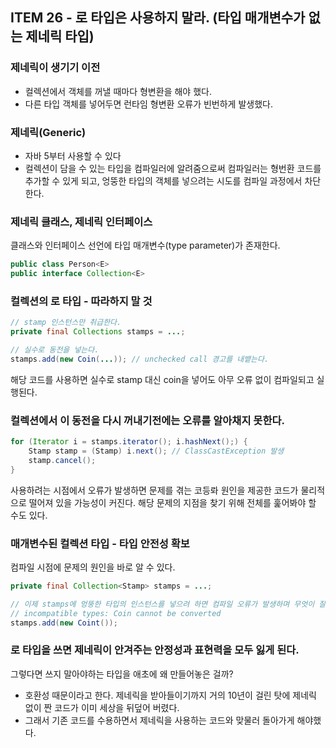 ## ITEM 26 - 로 타입은 사용하지 말라. (타입 매개변수가 없는 제네릭 타입)

### 제네릭이 생기기 이전
- 컬렉션에서 객체를 꺼낼 때마다 형변환을 해야 했다.
- 다른 타입 객체를 넣어두면 런타임 형변환 오류가 빈번하게 발생했다.

### 제네릭(Generic) 
- 자바 5부터 사용할 수 있다
- 컬렉션이 담을 수 있는 타입을 컴파일러에 알려줌으로써 컴파일러는 형번환 코드를 추가할 수 있게 되고, 엉뚱한 타입의 객체를 넣으려는 시도를 컴파일 과정에서 차단한다.

### 제네릭 클래스, 제네릭 인터페이스
클래스와 인터페이스 선언에 타입 매개변수(type parameter)가 존재한다.
```java
public class Person<E>
public interface Collection<E>
```

### 컬렉션의 로 타입 - 따라하지 말 것
```java
// stamp 인스턴스만 취급한다.
private final Collections stamps = ...;

// 실수로 동전을 넣는다.
stamps.add(new Coin(...)); // unchecked call 경고를 내뱉는다.
```
해당 코드를 사용하면 실수로 stamp 대신 coin을 넣어도 아무 오류 없이 컴파일되고 실행된다.

### 컬렉션에서 이 동전을 다시 꺼내기전에는 오류를 알아채지 못한다.
```java
for (Iterator i = stamps.iterator(); i.hashNext();) {
    Stamp stamp = (Stamp) i.next(); // ClassCastException 발생
    stamp.cancel();
}
```
사용하려는 시점에서 오류가 발생하면 문제를 겪는 코등롸 원인을 제공한 코드가 물리적으로 떨어져 있을 가능성이 커진다.
해당 문제의 지점을 찾기 위해 전체를 훑어봐야 할 수도 있다.

### 매개변수된 컬렉션 타입 - 타입 안전성 확보
컴파일 시점에 문제의 원인을 바로 알 수 있다.
```java
private final Collection<Stamp> stamps = ...;

// 이제 stamps에 엉뚱한 타입의 인스턴스를 넣으려 하면 컴파일 오류가 발생하며 무엇이 잘못됐는지를 정확히 알려준다.
// incompatible types: Coin cannot be converted
stamps.add(new Coint());
```

### 로 타입을 쓰면 제네릭이 안겨주는 안정성과 표현력을 모두 잃게 된다.
그렇다면 쓰지 말아야하는 타입을 애초에 왜 만들어놓은 걸까?      
- 호환성 때문이라고 한다. 제네릭을 받아들이기까지 거의 10년이 걸린 탓에 제네릭 없이 짠 코드가 이미 세상을 뒤덮어 버렸다.
- 그래서 기존 코드를 수용하면서 제네릭을 사용하는 코드와 맞물러 돌아가게 해야했다.







